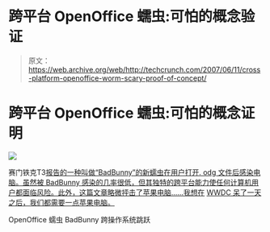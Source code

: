 # 跨平台 OpenOffice 蠕虫:可怕的概念验证

> 原文：<https://web.archive.org/web/http://techcrunch.com/2007/06/11/cross-platform-openoffice-worm-scary-proof-of-concept/>

# 跨平台 OpenOffice 蠕虫:可怕的概念证明

![](img/5f3068649737f4455f1b353888546e59.png)

赛门铁克T3[报告的一种叫做“BadBunny”的新蠕虫在用户打开. odg 文件后感染电脑。虽然被 BadBunny 感染的几率很低，但其独特的跨平台能力使任何计算机用户都面临风险。此外，这篇文章略微抨击了苹果电脑……我想在](https://web.archive.org/web/20201031161435/https://crunchbase.com/organization/symantec) [WWDC 呆了一天之后，我们都需要一点苹果电脑。](https://web.archive.org/web/20201031161435/http://crunchgear.com/2007/06/11/apple-wwdc-2007-liveblog/)

OpenOffice 蠕虫 BadBunny 跨操作系统跳跃